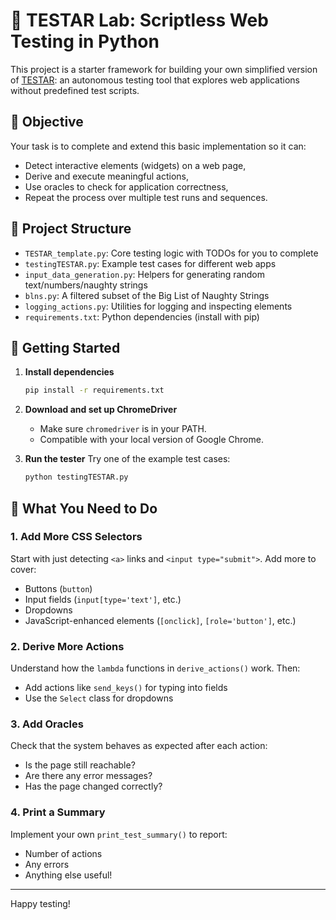 # 🧪 TESTAR Lab: Scriptless Web Testing in Python

This project is a starter framework for building your own simplified version of [TESTAR](https://testar.org/): 
an autonomous testing tool that explores web applications without predefined test scripts.

## 🎯 Objective

Your task is to complete and extend this basic implementation so it can:
- Detect interactive elements (widgets) on a web page,
- Derive and execute meaningful actions,
- Use oracles to check for application correctness,
- Repeat the process over multiple test runs and sequences.

## 📂 Project Structure

- `TESTAR_template.py`: Core testing logic with TODOs for you to complete
- `testingTESTAR.py`: Example test cases for different web apps
- `input_data_generation.py`: Helpers for generating random text/numbers/naughty strings
- `blns.py`: A filtered subset of the Big List of Naughty Strings
- `logging_actions.py`: Utilities for logging and inspecting elements
- `requirements.txt`: Python dependencies (install with pip)

## 🚀 Getting Started

1. **Install dependencies**
   ```bash
   pip install -r requirements.txt
   ```

2. **Download and set up ChromeDriver**
   - Make sure `chromedriver` is in your PATH.
   - Compatible with your local version of Google Chrome.

3. **Run the tester**
   Try one of the example test cases:
   ```bash
   python testingTESTAR.py
   ```

## 🧠 What You Need to Do

### 1. Add More CSS Selectors
Start with just detecting `<a>` links and `<input type="submit">`. Add more to cover:
- Buttons (`button`)
- Input fields (`input[type='text']`, etc.)
- Dropdowns
- JavaScript-enhanced elements (`[onclick]`, `[role='button']`, etc.)

### 2. Derive More Actions
Understand how the `lambda` functions in `derive_actions()` work.
Then:
- Add actions like `send_keys()` for typing into fields
- Use the `Select` class for dropdowns

### 3. Add Oracles
Check that the system behaves as expected after each action:
- Is the page still reachable?
- Are there any error messages?
- Has the page changed correctly?

### 4. Print a Summary
Implement your own `print_test_summary()` to report:
- Number of actions
- Any errors
- Anything else useful!

---

Happy testing! 